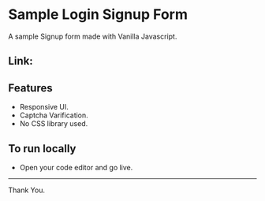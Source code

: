 # Sample Login Signup Form

A sample Signup form made with Vanilla Javascript.

## Link: 


## Features
- Responsive UI.
- Captcha Varification.
- No CSS library used.

## To run locally 
- Open your code editor and go live.
----------
Thank You.